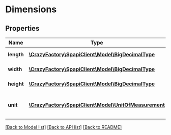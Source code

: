 # Dimensions

## Properties
Name | Type | Description | Notes
------------ | ------------- | ------------- | -------------
**length** | [**\CrazyFactory\SpapiClient\Model\BigDecimalType**](BigDecimalType.md) | The length dimension. | 
**width** | [**\CrazyFactory\SpapiClient\Model\BigDecimalType**](BigDecimalType.md) | The width dimension. | 
**height** | [**\CrazyFactory\SpapiClient\Model\BigDecimalType**](BigDecimalType.md) | The height dimension. | 
**unit** | [**\CrazyFactory\SpapiClient\Model\UnitOfMeasurement**](UnitOfMeasurement.md) | The unit of measurement for the dimensions. | 

[[Back to Model list]](../README.md#documentation-for-models) [[Back to API list]](../README.md#documentation-for-api-endpoints) [[Back to README]](../README.md)


